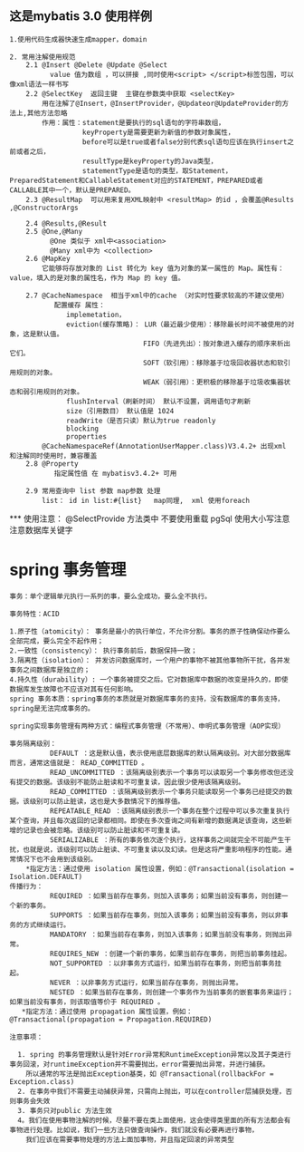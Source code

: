 

## 这是mybatis 3.0 使用样例

    1.使用代码生成器快速生成mapper，domain
    
    2. 常用注解使用规范
        2.1 @Insert @Delete @Update @Select  
              value 值为数组 ，可以拼接 ,同时使用<script> </script>标签包围，可以像xml语法一样书写
        2.2 @SelectKey  返回主键  主键在参数类中获取 <selectKey>
            用在注解了@Insert，@InsertProvider，@Updateor@UpdateProvider的方法上,其他方法忽略
            作用：属性：statement是要执行的sql语句的字符串数组，
                      keyProperty是需要更新为新值的参数对象属性，
                      before可以是true或者false分别代表sql语句应该在执行insert之前或者之后，
                      resultType是keyProperty的Java类型，
                      statementType是语句的类型，取Statement，PreparedStatement和CallableStatement对应的STATEMENT，PREPARED或者CALLABLE其中一个，默认是PREPARED。
        2.3 @ResultMap  可以用来复用XML映射中 <resultMap> 的id ，会覆盖@Results ,@ConstructorArgs 
        
        2.4 @Results,@Result
        2.5 @One,@Many
              @One 类似于 xml中<association>
              @Many xml中为 <collection> 
        2.6 @MapKey
            它能够将存放对象的 List 转化为 key 值为对象的某一属性的 Map。属性有： value，填入的是对象的属性名，作为 Map 的 key 值。
            
        2.7 @CacheNamespace  相当于xml中的cache （对实时性要求较高的不建议使用）
               配置缓存 属性：
                  implemetation，
                  eviction(缓存策略)： LUR（最近最少使用）：移除最长时间不被使用的对象，这是默认值。
                                     FIFO（先进先出）：按对象进入缓存的顺序来析出它们。
                                     SOFT（软引用）：移除基于垃圾回收器状态和软引用规则的对象。
                                     WEAK（弱引用）：更积极的移除基于垃圾收集器状态和弱引用规则的对象。
                  flushInterval（刷新时间） 默认不设置，调用语句才刷新
                  size（引用数目） 默认值是 1024
                  readWrite（是否只读）默认为true readonly
                  blocking
                  properties 
            @CacheNamespaceRef(AnnotationUserMapper.class)V3.4.2+ 出现xml 和注解同时使用时，兼容覆盖
        2.8 @Property 
               指定属性值 在 mybatisv3.4.2+ 可用
               
        2.9 常用查询中 list 参数 map参数 处理
            list： id in list:#{list}   map同理,  xml 使用foreach   

*** 使用注意：
    @SelectProvide 方法类中 不要使用重载 
    pgSql 使用大小写注意 注意数据库关键字
    
    
# spring 事务管理

    事务：单个逻辑单元执行一系列的事，要么全成功，要么全不执行。
    
    事务特性：ACID
    
    1.原子性（atomicity）： 事务是最小的执行单位，不允许分割。事务的原子性确保动作要么全部完成，要么完全不起作用；
    2.一致性（consistency）： 执行事务前后，数据保持一致；
    3.隔离性（isolation）： 并发访问数据库时，一个用户的事物不被其他事物所干扰，各并发事务之间数据库是独立的；
    4.持久性（durability）: 一个事务被提交之后。它对数据库中数据的改变是持久的，即使数据库发生故障也不应该对其有任何影响。
    spring 事务本质：spring事务的本质就是对数据库事务的支持，没有数据库的事务支持，spring是无法完成事务的。
    
    spring实现事务管理有两种方式：编程式事务管理（不常用）、申明式事务管理（AOP实现）
    
    事务隔离级别：
              DEFAULT ：这是默认值，表示使用底层数据库的默认隔离级别。对大部分数据库而言，通常这值就是： READ_COMMITTED 。
              READ_UNCOMMITTED ：该隔离级别表示一个事务可以读取另一个事务修改但还没有提交的数据。该级别不能防止脏读和不可重复读，因此很少使用该隔离级别。
              READ_COMMITTED ：该隔离级别表示一个事务只能读取另一个事务已经提交的数据。该级别可以防止脏读，这也是大多数情况下的推荐值。
              REPEATABLE_READ ：该隔离级别表示一个事务在整个过程中可以多次重复执行某个查询，并且每次返回的记录都相同。即使在多次查询之间有新增的数据满足该查询，这些新增的记录也会被忽略。该级别可以防止脏读和不可重复读。
              SERIALIZABLE ：所有的事务依次逐个执行，这样事务之间就完全不可能产生干扰，也就是说，该级别可以防止脏读、不可重复读以及幻读。但是这将严重影响程序的性能。通常情况下也不会用到该级别。
    	*指定方法：通过使用 isolation 属性设置，例如：@Transactional(isolation = Isolation.DEFAULT)
    传播行为： 
              REQUIRED ：如果当前存在事务，则加入该事务；如果当前没有事务，则创建一个新的事务。 
              SUPPORTS ：如果当前存在事务，则加入该事务；如果当前没有事务，则以非事务的方式继续运行。 
              MANDATORY ：如果当前存在事务，则加入该事务；如果当前没有事务，则抛出异常。 
              REQUIRES_NEW ：创建一个新的事务，如果当前存在事务，则把当前事务挂起。 
              NOT_SUPPORTED ：以非事务方式运行，如果当前存在事务，则把当前事务挂起。
              NEVER ：以非事务方式运行，如果当前存在事务，则抛出异常。 
              NESTED ：如果当前存在事务，则创建一个事务作为当前事务的嵌套事务来运行；如果当前没有事务，则该取值等价于 REQUIRED 。
       *指定方法：通过使用 propagation 属性设置，例如：@Transactional(propagation = Propagation.REQUIRED)
    
    注意事项：
    
      1. spring 的事务管理默认是针对Error异常和RuntimeException异常以及其子类进行事务回滚，对runtimeException并不需要抛出，error需要抛出异常，并进行捕获。
        所以通常的写法是抛出Exception基类，如 @Transactional(rollbackFor = Exception.class)
      2. 在事务中我们不需要主动捕获异常，只需向上抛出，可以在controller层捕获处理，否则事务会失效
      3. 事务只对public 方法生效
      4。我们在使用事物注解的时候，尽量不要在类上面使用，这会使得类里面的所有方法都会有事物进行处理。比如说，我们一些方法只做查询操作，我们就没有必要再进行事物，
        我们应该在需要事物处理的方法上面加事物，并且指定回滚的异常类型